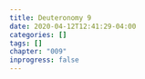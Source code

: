 ```yaml
---
title: Deuteronomy 9
date: 2020-04-12T12:41:29-04:00
categories: []
tags: []
chapter: "009"
inprogress: false
---
```


